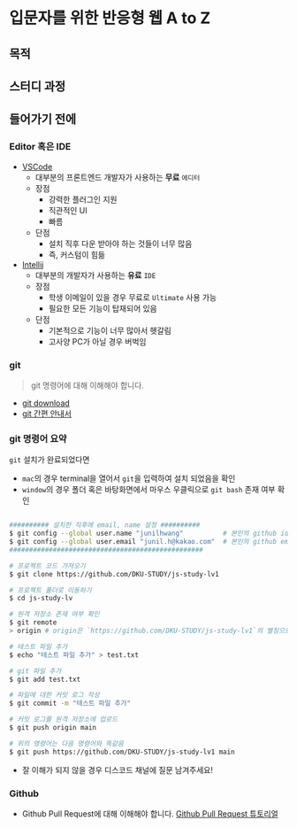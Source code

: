# 입문자를 위한 반응형 웹 A to Z

## 목적

## 스터디 과정

## 들어가기 전에
### Editor 혹은 IDE

- [VSCode](https://code.visualstudio.com/)
  - 대부분의 프론트엔드 개발자가 사용하는 **무료** `에디터`
  - 장점
    - 강력한 플러그인 지원
    - 직관적인 UI
    - 빠름
  - 단점
    - 설치 직후 다운 받아야 하는 것들이 너무 많음
    - 즉, 커스텀이 힘듦
- [Intellij](https://www.jetbrains.com/ko-kr/idea/)
  - 대부분의 개발자가 사용하는 **유료** `IDE`
  - 장점
    - 학생 이메일이 있을 경우 무료로 `Ultimate` 사용 가능
    - 필요한 모든 기능이 탑재되어 있음
  - 단점
    - 기본적으로 기능이 너무 많아서 헷갈림
    - 고사양 PC가 아닐 경우 버벅임

### git

> git 명령어에 대해 이해해야 합니다.

- [git download](https://git-scm.com/)
- [git 간편 안내서](https://rogerdudler.github.io/git-guide/index.ko.html)

### git 명령어 요약

`git` 설치가 완료되었다면

- `mac`의 경우 terminal을 열어서 `git`을 입력하여 설치 되었음을 확인 
- `window`의 경우 폴더 혹은 바탕화면에서 마우스 우클릭으로 `git bash` 존재 여부 확인

```bash

########## 설치한 직후에 email, name 설정 ##########
$ git config --global user.name "junilhwang"          # 본인의 github id 입력
$ git config --global user.email "junil.h@kakao.com"  # 본인의 github email 입력
#################################################

# 프로젝트 코드 가져오기
$ git clone https://github.com/DKU-STUDY/js-study-lv1

# 프로젝트 폴더로 이동하기
$ cd js-study-lv

# 원격 저장소 존재 여부 확인
$ git remote  
> origin # origin은 `https://github.com/DKU-STUDY/js-study-lv1`의 별칭으로 등록된 원격 저장소

# 테스트 파일 추가 
$ echo "테스트 파일 추가" > test.txt

# git 파일 추가 
$ git add test.txt

# 파일에 대한 커밋 로그 작성
$ git commit -m "테스트 파일 추가"

# 커밋 로그를 원격 저장소에 업로드
$ git push origin main

# 위의 명령어는 다음 명령어와 똑같음
$ git push https://github.com/DKU-STUDY/js-study-lv1 main
```
* 잘 이해가 되지 않을 경우 디스코드 채널에 질문 남겨주세요!

### Github
- Github Pull Request에 대해 이해해야 합니다.
[Github Pull Request 튜토리얼](https://chanhuiseok.github.io/posts/git-3/)

